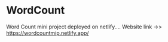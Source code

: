 # WordCount
Word Count mini project deployed on netlify....
Website link ->> https://wordcountmip.netlify.app/

